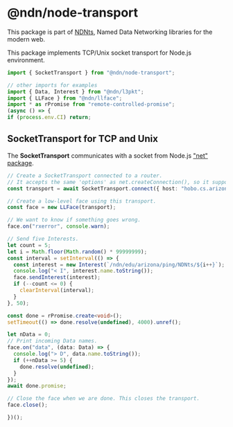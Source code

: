 # @ndn/node-transport

This package is part of [NDNts](https://yoursunny.com/p/NDNts/), Named Data Networking libraries for the modern web.

This package implements TCP/Unix socket transport for Node.js environment.

```ts
import { SocketTransport } from "@ndn/node-transport";

// other imports for examples
import { Data, Interest } from "@ndn/l3pkt";
import { LLFace } from "@ndn/llface";
import * as rPromise from "remote-controlled-promise";
(async () => {
if (process.env.CI) return;
```

## SocketTransport for TCP and Unix

The **SocketTransport** communicates with a socket from Node.js ["net" package](https://nodejs.org/api/net.html).

```ts
// Create a SocketTransport connected to a router.
// It accepts the same 'options' as net.createConnection(), so it supports both TCP and Unix.
const transport = await SocketTransport.connect({ host: "hobo.cs.arizona.edu", port: 6363 });

// Create a low-level face using this transport.
const face = new LLFace(transport);

// We want to know if something goes wrong.
face.on("rxerror", console.warn);

// Send five Interests.
let count = 5;
let i = Math.floor(Math.random() * 99999999);
const interval = setInterval(() => {
  const interest = new Interest(`/ndn/edu/arizona/ping/NDNts/${i++}`);
  console.log("< I", interest.name.toString());
  face.sendInterest(interest);
  if (--count <= 0) {
    clearInterval(interval);
  }
}, 50);

const done = rPromise.create<void>();
setTimeout(() => done.resolve(undefined), 4000).unref();

let nData = 0;
// Print incoming Data names.
face.on("data", (data: Data) => {
  console.log("> D", data.name.toString());
  if (++nData >= 5) {
    done.resolve(undefined);
  }
});
await done.promise;

// Close the face when we are done. This closes the transport.
face.close();
```

```ts
})();
```
